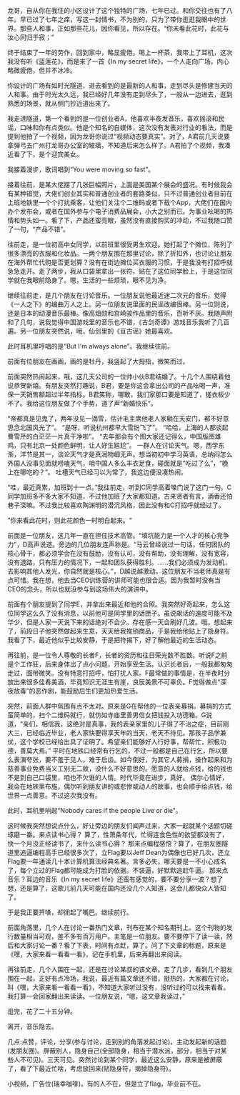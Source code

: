 龙哥，自从你在我住的小区设计了这个独特的广场，七年已过。和你交往也有了八年。早已过了七年之痒，写这一封情书，不为别的，只为了带你逛逛我眼中的世界。那些人和事，正如那些花儿，因你看见，所以存在。“你未看此花时，此花与汝心同归于寂；”

终于结束了一年的劳作，回到家中，略显疲倦。喝上一杯茶，我带上了耳机，这次我没有听《蓝莲花》，而是来了一首《In my secret life》，一个人走向广场，内心略微疲倦，但并不冰冷。

你设计的广场有如时光隧道，进去看到的是最新的人和事，走到尽头是修建当天的人和事。由于时光太久远，我已经好几年没有走到尽头了，一般从一边进去，逛到熟悉的场景，就从侧门抄近道出来了。

我走进隧道，第一个看到的是一位创业者A，他喜欢半夜发音乐，喜欢摇滚和民谣，口味和你有点类似。他是个知名的自媒体，这次没有发表对行业的看法，而是提到他拍了一个视频，因为龙哥你说过“视频动态要真实”。对了，A君前几天说要拿弹弓去广州打龙哥办公室的玻璃，不知道后来怎么样了。A君拍了个视频，我凑近看了下，是个迎宾美女。

我接着漫步，歌词唱到“You were moving so fast”。

接着往前，是某大佬摆了几张巨幅照片，上面是美国某个展会的盛况。有时候我会有某种错觉，大佬们创业其实和普通创业者的套路类似，只不过普通创业者目前在上班地铁里一个个打扰乘客，让他们关注个二维码或者下载个App，大佬们在国内办个发布会，或者在国外参与个电子消费品展会，小大之别而已。为事业吆喝的热情和势头如一。看了下，产品还蛮亮眼，虽然没有直接购买的冲动，不过我随口赞了一句，“产品不错”。

往前走，是一位初高中女同学，以前班里很受男生欢迎。她打起了个摊位，陈列了很多漂亮的衣服和化妆品。一两个朋友围在那里讨论，除了折扣外，也讨论让朋友在海外帮忙代购是否更划算？没有在街边摊位买衣服的习惯，于是我没有打招呼就急急走开。走了两步，我从口袋里拿出一张符，贴在了这位同学脸上，于是这位同学就在我眼前隐身了。嗯，生活的一些烦琐，眼不见为净。

继续往前走，是几个朋友在讨论音乐。一位朋友说他最近迷二次元的音乐，觉得《一人之下》的编曲万人之上。另一位朋友说里面的民谣改编很棒。另一位则说，还是日本的动漫音乐最棒。像高畑勋和宫崎骏作品里的音乐，百听不厌。我随声附和了几句，说我觉得中国游戏里的音乐也不错，《古剑奇谭》游戏音乐我听了几百遍。另一位朋友突然说，哦，仙剑里的《亘古谣》她最喜欢。

此时耳机里哼唱的是“But I'm always alone”。我继续往前。

前面有位朋友在画画，画的是牡丹，我竖起了大拇指，微笑而过。

前面突然热闹起来，哦，这几天公司的一位帅小伙B君结婚了。十几个人围绕着他说恭贺新禧。有朋友突然打趣说，B君，要是你这会拿出公司的产品吆喝一声，准保一天销售额超过半年指标。B君笑称，哪敢，我们家那口要是知道了，搓衣板少不了。我给这位朋友做了个手势，道了声“新婚快乐”。

“帝都真是见鬼了，两年没见一滴雪，估计毛主席他老人家躺在天安门，都不好意思念北国风光了”。
“是呀，听说杭州都早大雪纷飞了”。
“哈哈，上海的人都谈起曹雪芹的白茫茫一片真干净啦”。
“去年那会有个图大家还记得么，中国版图雄鸡，只有北京一处颜色鲜明，让人好生尴尬”。
一群人在讨论天气。嗯，西学东渐，洋节是其一，谈论天气才是真润物细无声。想当初初中学习英语，总纳闷怎么外国人没事见面就唠嗑天气，咱中国人多么丰衣足食，碰面就是“吃过了么”，“晚上在哪吃的？”。
吐槽天气已经习以为常了，我这边便没凑热闹。

“哇，最近真累，加班到十一点。”我往前走，听到C同学高着嗓门说了这门一句。C同学加班多不多大家不知道，不过他加班了大家都知道。古来贤者有言，酒香还怕巷子深嘛。不过我比较喜欢陶渊明的潜沉风格，因此没有和C打招呼就经过了。

”你来看此花时，则此花颜色一时明白起来。“

前面是一位朋友，这几年一直在担任技术高管。“填坑能力是一个人才的核心竞争力”，D高声说道。旁边的几位朋友连声称是。“马云曾经说过一句话，任何团队的核心骨干，都必须学会在没有鼓励，没有认可，没有帮助，没有理解，没有宽容，没有退路，只有压力的情况下，一起和团队获得胜利。......我们必须成为发动机，去影响其他人发光，你自然就是核心。”，D越说越激动。这位朋友不当老师真是有点可惜。我在想，他去当CEO训练营的讲师可能也很合适。因为我暂时没有当CEO的念头，所以也就没参与到这场伟大的演讲中。

前面有个朋友提到了同学E，并拿出来最近和他的合照。我突然好奇起来，怎么这位同学这么久了没有消息，以前他可是同学里的话匣子。虽说飙话的速度可能不及华少，但是人家一天说下来的话绝对不会少。存在感一天会刷好几波。哦，想起来了，前段日子他突然做起来生意，天天给我推销商品，于是我给他贴上了隐身符。我看了下，最近他似乎比较安静，于是把符揭下，好了解他最近的生活动态。

再往前，是一位令人尊敬的长者F，长者的资历和往日荣光数不胜数。听说F之前是个工作狂，后来身体出了点小问题，开始享受生活。认识长者后，一般我都匆匆走过，面带微笑。没有特意打招呼，怕打扰人家。F最常做的事情是，在半夜时分放出来很多佳肴美酒，毕竟知识无涯生有崖，良辰美景不可辜负。F觉得做点“深夜放毒”的恶作剧，能鼓励后生们更加热爱生活。

突然，前面人群中氛围有点不太对。原来是G在帮他的一位表亲募捐。募捐的方式蛮简单的，扫个二维码就行，就仿如寺庙里善男信女把钱投入功德箱。G说道，“亲们，相信我，这绝对是真事，我的表亲家里的儿子得了不治之症，目前刚大三，已经临近毕业，老人家快要得享天年的当天，老天不待见。那孩子品学兼优，这个学校已经给出具了证明了。希望亲们能够好人行好事，帮帮忙，积极功德，善莫大焉。”
平时在地铁口经常有行乞的，不过一般都是自己在行乞，所以要么表演夸张，要不羞于见人，难于启齿。如今倒好，为其它人募捐，操作起来和为慈善事业免费当义工别无二致，没什么不好意思的。愿意的人就给点钱，给的钱也不是到自己口袋里，咱也不欠谁的人情。时代毕竟在进步，真好。
偶尔心情好，我会在地铁里布施，偶尔听到朋友讲的或悲惨或动人的故事，也会顺手给点钱，给世界一点善意。不过这次我没有。

此时，耳机里响起“Nobody cares if the people  Live or die”。

这时候我突然想说点什么，好让旁边的朋友们闻声过来，大家一起就某个话题切磋琢磨一番。来点读书心得？ 算了，性萧条年代，忙得连食色性的欲望都没有了，快一个月没正经读书了，来什么读书心得？
那来点编程感悟？算了，在朋友圈隧道里追逼编程高手已经很多次了，立Flag要以Jeff Dean为偶像也已好几次，还立Flag要一年通读几十本计算机算法经典名著。言多必失，哪天要是一不小心成名了，每个立过的Flag都可能成为打脸的依据。不装逼，好默默追赶牛逼。
那来点音乐？耳边的音乐《In my secret life》还蛮有感觉的，要不要分享一波？想了想，还是算了，这歌儿前几天可能在国内还没几个人知道，这会儿都快众人皆知了。

于是我正要开嗓，却闭起了嘴巴。继续前行。

前面角落里，几个人在讨论一番热门文章，刊布在某个知名期刊上。这个刊物的发行数量相当可观，差不多有百万用户。主笔是一位朋友。要不要停下了读一读，然后和大家讨论一番？看了下表，时间有点赶，算了。问了下文章的标题，原来是《嘿，大家来看一看看一看》，记在手机里，后来再翻出来阅读。

再往前走，几个人围在一起，还是在讨论某叔的该文章。走了几步，看到几个朋友围在一起，正好有点冷场，我说，最近有篇文章还不错，挺热的，大家都在讨论，叫《嘿，大家来看一看看一看》，不知道大家听过没有，没听过的可以找来看看。我打算一会回家翻出来读读。一位朋友说，“嗯，这文章我读过，”

逛完，花了二十五分钟。

离开，音乐隐去。

几点:点赞，评论，分享(参与讨论，走到别的角落发起讨论)，主动发起新的话题(发朋友圈)。屏蔽别人，隐身自己(全部隐身，相当于潜水派，部分，相当于对某些人不可见)。三天可见。突然讨论到某个同学，最近这么安静，原来是被屏蔽了，看了下最近忙啥，考虑放回来(贴隐身符，揭掉隐身符)。

小视频，广告位(瑞幸咖啡)。有的人不在，但是立了flag，毕业前不在。
<!--stackedit_data:
eyJoaXN0b3J5IjpbLTE3MTU4MDE2MzEsLTIwMjI0MTEzODEsNz
E4NDA0ODQzXX0=
-->